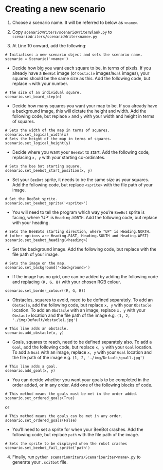 # Creating a new scenario
1. Choose a scenario name. It will be referred to below as `<name>`.

2. Copy `scenarioWriters/scenarioWriterBlank.py` to `scenarioWriters/scenarioWriter<name>.py`

3. At Line 10 onward, add the following:
```
# Initialises a new scenario object and sets the scenario name.
scenario = Scenario('<name>')
```

* Decide how big you want each square to be, in terms of pixels. If you already have a `BeeBot` image (or `Obstacle` images/`Goal` images), your squares should be the same size as this. Add the following code, but replace `n` with your number.
```
# The size of an individual square.
scenario.set_board_step(n)
```

* Decide how many squares you want your map to be. If you already have a background image, this will dictate the height and width. Add the following code, but replace `x` and `y` with your width and height in terms of squares.
```
# Sets the width of the map in terms of squares.
scenario.set_logical_width(x)
# Sets the height of the map in terms of squares.
scenario.set_logical_height(y)
```

* Decide where you want your `BeeBot` to start. Add the following code, replacing `x, y` with your starting co-ordinates.
```
# Sets the bee bot starting square.
scenario.set_beebot_start_position(x, y)
```

* Set your `BeeBot` sprite, it needs to be the same size as your squares. Add the following code, but replace `<sprite>` with the file path of your image.
```
# Set the BeeBot sprite.
scenario.set_beebot_sprite('<sprite>')
```

* You will need to tell the program which way you’re `BeeBot` sprite is facing, where 'UP' is `Heading.NORTH`. Add the following code, but replace <heading> with your heading.
```
# Sets the BeeBots starting direction, where "UP" is Heading.NORTH.
# (other options are Heading.EAST, Heading.SOUTH and Heading.WEST)
scenario.set_beebot_heading(<heading>)
```

* Set the background image. Add the following code, but replace <background> with the file path of your image.
```
# Sets the image on the map.
scenario.set_background('<background>')
```

* If the image has no grid, one can be added by adding the following code and replacing `(R, G, B)` with your chosen RGB colour.
```
scenario.set_border_colour((R, G, B))
```

* Obstacles, squares to avoid, need to be defined separately. To add an `Obstacle`, add the following code, but replace `x, y` with your `Obstacle` location.
  To add an `Obstacle` with an image, replace `x, y` with your `Obstacle` location and the file path of the image e.g. `(1, 2, './img/Default/obstacle1.jpg')`
```
# This line adds an obstacle.
scenario.add_obstacle(x, y)
```

* Goals, squares to reach, need to be defined separately also. To add a `Goal`, add the following code, but replace `x, y` with your `Goal` location.
  To add a `Goal` with an image, replace `x, y` with your `Goal` location and the file path of the image e.g. `(1, 2, './img/Default/goal1.jpg')`
```
# This line adds a goal.
scenario.add_goal(x, y)
```

* You can decide whether you want your goals to be completed in the order added, or in any order. Add one of the following blocks of code.
```
# This method means the goals must be met in the order added.
scenario.set_ordered_goals(True)
```
or
```
# This method means the goals can be met in any order.
scenario.set_ordered_goals(False)
```

* You'll need to set a sprite for when your BeeBot crashes. Add the following code, but replace `path` with the file path of the image.
```
# Sets the sprite to be displayed when the robot crashes
scenario.set_beebot_fail_sprite('path')
```

4. Finally, run `python scenarioWriters/ScenarioWriter<name>.py` to generate your `.scitbot` file.